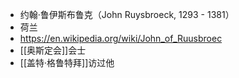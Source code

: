 - 约翰·鲁伊斯布鲁克（John Ruysbroeck, 1293 - 1381）
- 荷兰
- https://en.wikipedia.org/wiki/John_of_Ruusbroec
- [[奥斯定会]]会士
- [[盖特·格鲁特拜]]访过他